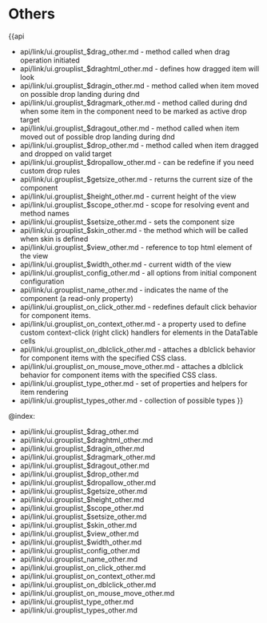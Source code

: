Others
=======

{{api
- api/link/ui.grouplist_$drag_other.md - method called when drag operation initiated
- api/link/ui.grouplist_$draghtml_other.md - defines how dragged item will look
- api/link/ui.grouplist_$dragin_other.md - method called when item moved on possible drop landing during dnd
- api/link/ui.grouplist_$dragmark_other.md - method called during dnd when some item in the component need to be marked as active drop target
- api/link/ui.grouplist_$dragout_other.md - method called when item moved out of possible drop landing during dnd
- api/link/ui.grouplist_$drop_other.md - method called when item dragged and dropped on valid target
- api/link/ui.grouplist_$dropallow_other.md - can be redefine if you need custom drop rules
- api/link/ui.grouplist_$getsize_other.md - returns the current size of the component
- api/link/ui.grouplist_$height_other.md - current height of the view
- api/link/ui.grouplist_$scope_other.md - scope for resolving event and method names
- api/link/ui.grouplist_$setsize_other.md - sets the component size
- api/link/ui.grouplist_$skin_other.md - the method which will be called when skin is defined
- api/link/ui.grouplist_$view_other.md - reference to top html element of the view
- api/link/ui.grouplist_$width_other.md - current width of the view
- api/link/ui.grouplist_config_other.md - all options from initial component configuration
- api/link/ui.grouplist_name_other.md - indicates the name of the component (a read-only property)
- api/link/ui.grouplist_on_click_other.md - redefines default click behavior for component items.
- api/link/ui.grouplist_on_context_other.md - a property used to define custom context-click (right click) handlers for elements in the DataTable cells<br>
- api/link/ui.grouplist_on_dblclick_other.md - attaches a dblclick behavior for component items with the specified CSS class.
- api/link/ui.grouplist_on_mouse_move_other.md - attaches a dblclick behavior for component items with the specified CSS class.
- api/link/ui.grouplist_type_other.md - set of properties and helpers for item rendering
- api/link/ui.grouplist_types_other.md - collection of possible types
}}

@index:
- api/link/ui.grouplist_$drag_other.md
- api/link/ui.grouplist_$draghtml_other.md
- api/link/ui.grouplist_$dragin_other.md
- api/link/ui.grouplist_$dragmark_other.md
- api/link/ui.grouplist_$dragout_other.md
- api/link/ui.grouplist_$drop_other.md
- api/link/ui.grouplist_$dropallow_other.md
- api/link/ui.grouplist_$getsize_other.md
- api/link/ui.grouplist_$height_other.md
- api/link/ui.grouplist_$scope_other.md
- api/link/ui.grouplist_$setsize_other.md
- api/link/ui.grouplist_$skin_other.md
- api/link/ui.grouplist_$view_other.md
- api/link/ui.grouplist_$width_other.md
- api/link/ui.grouplist_config_other.md
- api/link/ui.grouplist_name_other.md
- api/link/ui.grouplist_on_click_other.md
- api/link/ui.grouplist_on_context_other.md
- api/link/ui.grouplist_on_dblclick_other.md
- api/link/ui.grouplist_on_mouse_move_other.md
- api/link/ui.grouplist_type_other.md
- api/link/ui.grouplist_types_other.md


